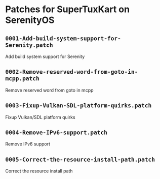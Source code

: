 # Patches for SuperTuxKart on SerenityOS

## `0001-Add-build-system-support-for-Serenity.patch`

Add build system support for Serenity


## `0002-Remove-reserved-word-from-goto-in-mcpp.patch`

Remove reserved word from goto in mcpp


## `0003-Fixup-Vulkan-SDL-platform-quirks.patch`

Fixup Vulkan/SDL platform quirks


## `0004-Remove-IPv6-support.patch`

Remove IPv6 support


## `0005-Correct-the-resource-install-path.patch`

Correct the resource install path


